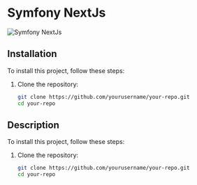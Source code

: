 # Symfony NextJs

![Symfony NextJs](https://i.ibb.co/hBgv0X8/symfony-project.png)

## Installation

To install this project, follow these steps:

1. Clone the repository:
   ```bash
   git clone https://github.com/yourusername/your-repo.git
   cd your-repo


## Description

To install this project, follow these steps:

1. Clone the repository:
   ```bash
   git clone https://github.com/yourusername/your-repo.git
   cd your-repo